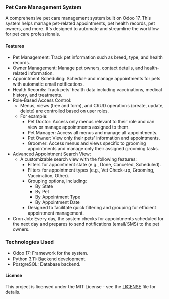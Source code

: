 ### Pet Care Management System
A comprehensive pet care management system built on Odoo 17. This system helps manage pet-related appointments, pet health records, pet owners, and more. It's designed to automate and streamline the workflow for pet care professionals.

#### Features
- Pet Management: Track pet information such as breed, type, and health records.
- Owner Management: Manage pet owners, contact details, and health-related information.
- Appointment Scheduling: Schedule and manage appointments for pets with automatic email notifications.
- Health Records: Track pets' health data including vaccinations, medical history, and treatments.
- Role-Based Access Control:
  - Menus, views (tree and form), and CRUD operations (create, update, delete) are controlled based on user roles.
  - For example:
    - Pet Doctor: Access only menus relevant to their role and can view or manage appointments assigned to them.
    - Pet Manager: Access all menus and manage all appointments.
    - Pet Owner: View only their pets' information and appointments.
    - Groomer: Access menus and views specific to grooming appointments and manage only their assigned grooming tasks.
- Advanced Appointment Search View:
  - A customizable search view with the following features:
    - Filters for appointment state (e.g., Done, Canceled, Scheduled).
    - Filters for appointment types (e.g., Vet Check-up, Grooming, Vaccination, Other).
    - Grouping options, including:
      - By State
      - By Pet
      - By Appointment Type
      - By Appointment Date
    - Designed to facilitate quick filtering and grouping for efficient appointment management.
- Cron Job: Every day, the system checks for appointments scheduled for the next day and prepares to send notifications (email/SMS) to the pet owners.

### Technologies Used
- Odoo 17: Framework for the system.
- Python 3.11: Backend development.
- PostgreSQL: Database backend.

#### License
This project is licensed under the MIT License - see the [LICENSE](LICENSE) file for details.

